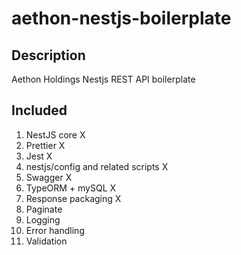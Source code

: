 # aethon-nestjs-boilerplate

## Description

Aethon Holdings Nestjs REST API boilerplate

## Included

1. NestJS core X
2. Prettier X
3. Jest X
4. nestjs/config and related scripts X
5. Swagger X
6. TypeORM + mySQL X
7. Response packaging X
8. Paginate
9. Logging
10. Error handling
11. Validation


